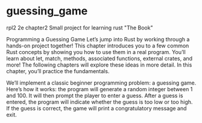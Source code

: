 # guessing_game
rpl2 2e chapter2
Small project for learning rust "The Book"

Programming a Guessing Game
Let’s jump into Rust by working through a hands-on project together! This chapter introduces you to a few common Rust concepts by showing you how to use them in a real program. You’ll learn about let, match, methods, associated functions, external crates, and more! The following chapters will explore these ideas in more detail. In this chapter, you’ll practice the fundamentals.

We’ll implement a classic beginner programming problem: a guessing game. Here’s how it works: the program will generate a random integer between 1 and 100. It will then prompt the player to enter a guess. After a guess is entered, the program will indicate whether the guess is too low or too high. If the guess is correct, the game will print a congratulatory message and exit.
